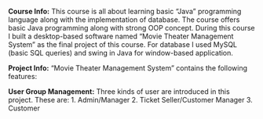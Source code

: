 **Course Info:**
This course is all about learning basic “Java” programming language along with
the implementation of database. The course offers basic Java programming along
with strong OOP concept. During this course I built a desktop-based software
named “Movie Theater Management System” as the final project of this course. For
database I used MySQL (basic SQL queries) and swing in Java for window-based
application.

**Project Info:**
“Movie Theater Management System” contains the following features:

**User Group Management:**
Three kinds of user are introduced in this project. These are:
    1.	Admin/Manager
    2.	Ticket Seller/Customer Manager
    3.	Customer
